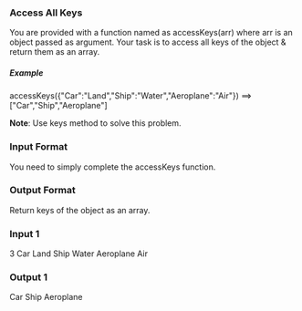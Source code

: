 ### Access All Keys

You are provided with a function named as accessKeys(arr) where arr is an object passed as argument.
Your task is to access all keys of the object & return them as an array.

##### Example
accessKeys({"Car":"Land","Ship":"Water","Aeroplane":"Air"}) ==> ["Car","Ship","Aeroplane"]

**Note**: Use keys method to solve this problem.


### Input Format
You need to simply complete the accessKeys function.

### Output Format
Return keys of the object as an array.

### Input 1
3
Car Land
Ship Water
Aeroplane Air

### Output 1
Car Ship Aeroplane